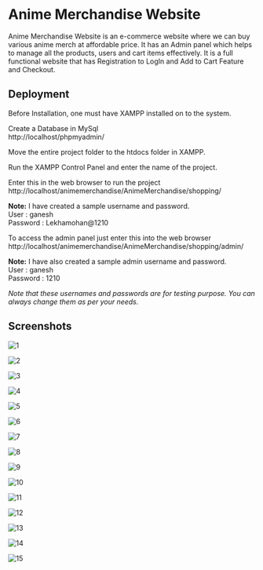 
# Anime Merchandise Website

Anime Merchandise Website is an e-commerce website where we can buy various anime merch at affordable price. It has an Admin panel which helps to manage all the products, users and cart items effectively. It is a full functional website that has Registration to LogIn and Add to Cart Feature and Checkout.


## Deployment

Before Installation, one must have XAMPP installed on to the system.

Create a Database in MySql  
http://localhost/phpmyadmin/

Move the entire project folder to the htdocs folder in XAMPP.

Run the XAMPP Control Panel and enter the name of the project.

Enter this in the web browser to run the project  
http://localhost/animemerchandise/AnimeMerchandise/shopping/

**Note:** I have created a sample username and password.  
User     : ganesh  
Password : Lekhamohan@1210

To access the admin panel just enter this into the web browser  
http://localhost/animemerchandise/AnimeMerchandise/shopping/admin/

**Note:** I have also created a sample admin username and password.  
User     : ganesh  
Password : 1210

*Note that these usernames and passwords are for testing purpose. You can always change them as per your needs.*


## Screenshots

![1](https://github.com/pillaiganeshmohan/Anime-Merchandise-Website/assets/68379838/bbb46194-351c-4a84-8b87-726c3115d09c)

![2](https://github.com/pillaiganeshmohan/Anime-Merchandise-Website/assets/68379838/7d0f92de-97db-4951-a11b-8cb21f85b5e5)

![3](https://github.com/pillaiganeshmohan/Anime-Merchandise-Website/assets/68379838/f0c1bbfb-7de7-477e-ae9d-d9950a0eadf4)

![4](https://github.com/pillaiganeshmohan/Anime-Merchandise-Website/assets/68379838/98729e8e-2dbc-45ae-bb2b-23390adf4beb)

![5](https://github.com/pillaiganeshmohan/Anime-Merchandise-Website/assets/68379838/20bd2a5f-e7b6-4f0f-a3be-cb4fa87a0901)

![6](https://github.com/pillaiganeshmohan/Anime-Merchandise-Website/assets/68379838/a284e08f-3791-4589-98fe-9d8c7f02746a)

![7](https://github.com/pillaiganeshmohan/Anime-Merchandise-Website/assets/68379838/a4ea8307-6afe-4273-acf4-65a84bd8af9c)

![8](https://github.com/pillaiganeshmohan/Anime-Merchandise-Website/assets/68379838/c725badd-5842-4a15-ba12-abb202ff101e)

![9](https://github.com/pillaiganeshmohan/Anime-Merchandise-Website/assets/68379838/e3c03c00-1a17-4810-97d1-947bf166a3c5)

![10](https://github.com/pillaiganeshmohan/Anime-Merchandise-Website/assets/68379838/c18bf6a9-7275-4e3d-bdc3-643fc8dcb382)

![11](https://github.com/pillaiganeshmohan/Anime-Merchandise-Website/assets/68379838/d9bf2b61-8c5f-470f-b0f9-cdbb9023d6a1)

![12](https://github.com/pillaiganeshmohan/Anime-Merchandise-Website/assets/68379838/75d34a2d-abc0-4af3-a0a2-3fc2c87534df)

![13](https://github.com/pillaiganeshmohan/Anime-Merchandise-Website/assets/68379838/02a6c0be-4b44-407a-956e-04ddabdc241a)

![14](https://github.com/pillaiganeshmohan/Anime-Merchandise-Website/assets/68379838/6c950b8a-3277-4fe1-a91b-1066b9ef1a5f)

![15](https://github.com/pillaiganeshmohan/Anime-Merchandise-Website/assets/68379838/93a2724e-433d-4761-b8d8-87243649ac4f)
